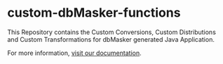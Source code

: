 # custom-dbMasker-functions

This Repository contains the Custom Conversions, Custom Distributions and Custom Transformations for dbMasker generated Java Application.

For more information, [visit our documentation](https://doc.esito.no/docs/custom/overview/).

